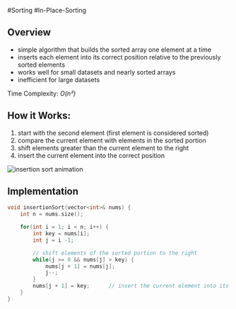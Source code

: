 #Sorting #In-Place-Sorting
## Overview
- simple algorithm that builds the sorted array one element at a time
- inserts each element into its correct position relative to the previously sorted elements
- works well for small datasets and nearly sorted arrays
- inefficient for large datasets

Time Complexity: *O(n²)*

## How it Works:
1. start with the second element (first element is considered sorted)
2. compare the current element with elements in the sorted portion
3. shift elements greater than the current element to the right
4. insert the current element into the correct position

![insertion sort animation](https://upload.wikimedia.org/wikipedia/commons/9/9c/Insertion-sort-example.gif)

## Implementation

```cpp
void insertionSort(vector<int>& nums) {
    int n = nums.size();

    for(int i = 1; i < n; i++) {
        int key = nums[i];
        int j = i -1;

        // shift elements of the sorted portion to the right
        while(j >= 0 && nums[j] > key) {
            nums[j + 1] = nums[j];
            j--;
        }
        nums[j + 1] = key;      // insert the current element into its correct position
    }
}
```